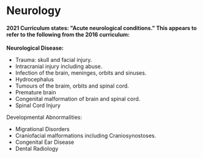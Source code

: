 # Neurology

#### 2021 Curriculum states: "Acute neurological conditions." This appears to refer to the following from the 2016 curriculum:  

**Neurological Disease:**
 - Trauma: skull and facial injury.
 - Intracranial injury including abuse.
 - Infection of the brain, meninges, orbits and sinuses.
 - Hydrocephalus 
 - Tumours of the braim, orbits and spinal cord.
 - Premature brain  
 - Congenital malformation of brain and spinal cord. 
 - Spinal Cord Injury   

Developmental Abnormalities: 
 - Migrational Disorders 
 - Craniofacial malformations including Craniosynostoses.
 - Congenital Ear Disease 
 - Dental Radiology 
